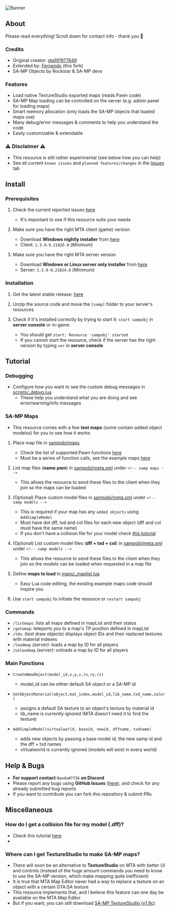 ![Banner](https://i.imgur.com/8cfN2d9.png)

## About

Please read everything! Scroll down for contact info - thank you 💖

### Credits

* Original creator: [gta191977649](https://github.com/gta191977649)
* Extended by: [Fernando](https://github.com/Fernando-A-Rocha) (this fork)
* SA-MP Objects by Rockstar & SA-MP devs

### Features

* Load native TextureStudio exported maps (reads Pawn code)
* SA-MP Map loading can be controlled on the server (e.g. admin panel for loading maps)
* Smart memory allocation (only loads the SA-MP objects that loaded maps use)
* Many debug/error messages & comments to help you understand the code
* Easily customizable & extendable

### ⚠️ Disclaimer ⚠️

* This resource is still rather experimental (see below how you can help)
* See all current `known issues` and `planned features/changes` in the [Issues](https://github.com/Fernando-A-Rocha/MTA-SAMP-OBJ/issues) tab

## Install

### Prerequisites

1. Check the current reported issues [here](https://github.com/Fernando-A-Rocha/MTA-SAMP-OBJ/issues)

    * It's important to see if this resource suits your needs


2. Make sure you have the right MTA client (game) version

    * Download **Windows nightly installer** from [here](https://nightly.mtasa.com/)
    * Client: `1.5.9-9.21026.0` (*Minimum*)

3. Make sure you have the right MTA server version

    * Download **Windows or Linux server only installer** from [here](https://nightly.mtasa.com/)
    * Server: `1.5.9-9.21024.0` (*Minimum*)

### Installation

1. Get the latest stable release: [here](https://github.com/Fernando-A-Rocha/MTA-SAMP-OBJ/releases/latest)

2. Unzip the source code and move the `[samp]` folder to your server's resources

3. Check if it's installed correctly by trying to start it: `start sampobj` in **server console** or in-game

    * You should get `start: Resource 'sampobj' started`
    * If you cannot start the resource, check if the server has the right version by typing `ver` in **server console**

## Tutorial

### Debugging

* Configure how you want to see the custom debug messages in [scripts/_debug.lua](%5Bsamp%5D/sampobj/scripts/_debug.lua)
  * These help you understand what you are doing and see error/warning/info messages

### SA-MP Maps

* This resource comes with a few **test maps** (some contain added object modelss) for you to see how it works

1. Place map file in [sampobj/maps](%5Bsamp%5D/sampobj/maps)
    * Check the list of supported Pawn functions [here](#main-functions)
    * Must be a series of function calls, see the example maps [here](%5Bsamp%5D/sampobj/maps)

2. List map files (**name.pwn**) in [sampobj/meta.xml](%5Bsamp%5D/sampobj/meta.xml) under `<!-- samp maps -->`
    * This allows the resource to send these files to the client when they join so the maps can be loaded

3. (Optional) Place custom model files in [sampobj/meta.xml](%5Bsamp%5D/sampobj/meta.xml) under `<!-- samp models -->`
    * This is required if your map has any `added objects` using `AddSimpleModel` 
    * Must have dot dff, txd and col files for each new object (dff and col must have the same name)
    * If you don't have a collision file for your model check [this tutorial](%5Bsamp%5D/sampobj/models/_TUTORIAL.md)

4. (Optional) List custom model files (**dff + txd + col**) in [sampobj/meta.xml](%5Bsamp%5D/sampobj/meta.xml) under `<!-- samp models -->`
    * This allows the resource to send these files to the client when they join so the models can be loaded when requested in a map file

5. Define **maps to load** in [maps/_maplist.lua](%5Bsamp%5D/sampobj/maps/_maplist.lua)
    * Easy Lua code editing, the existing example maps code should inspire you

6. Use `start sampobj` to initiate the resource or `restart sampobj`

### Commands

* `/listmaps`: lists all maps defined in mapList and their status
* `/gotomap`: teleports you to a map's TP position defined in mapList
* `/tdo`: (test draw objects) displays object IDs and their replaced textures with material indexes
* `/loadmap` *(server)*: loads a map by ID for all players
* `/unloadmap` *(server)*: unloads a map by ID for all players

### Main Functions

* `CreateNewObject(model_id,x,y,z,rx,ry,rz)` 
    * model_id can be either default SA object or a SA-MP id

* `SetObjectMaterial(object,mat_index,model_id,lib_name,txd_name,color)`
    * assigns a default SA texture to an object's texture by material id
    * lib_name is currently ignored (MTA doesn't need it to find the texture)

* `AddSimpleModel(virtualworld, baseid, newid, dffname, txdname)`
    * adds new objects by passing a base model id, the new samp id and the dff + txd names
    * virtualworld is currently ignored (models will exist in every world)

## Help & Bugs

* **For support contact** `Nando#7736` **on Discord**
* Please report any bugs using **GitHub Issues** ([here](https://github.com/Fernando-A-Rocha/MTA-SAMP-OBJ/issues)), and check for any already submitted bug reports
* If you want to contribute you can fork this repository & submit PRs

## Miscellaneous

### How do I get a collision file for my model (.dff)?

* Check this tutorial [here](%5Bsamp%5D/sampobj/models/_TUTORIAL.md)
* 
### Where can I get TextureStudio to make SA-MP maps?

* There will soon be an alternative to **TextureStudio** on MTA with better UI and controls (instead of the huge amount commands you need to know to use the SA-MP version, which make mapping quite inefficient)
* It is true that MTA Map Editor never had a way to replace a texture on an object with a certain GTA:SA texture
* This resource implements that, and I believe this feature can one day be available on the MTA Map Editor
* But if you want, you can still download [SA-MP TextureStudio (v1.9c)](https://github.com/Crayder/Texture-Studio/releases/tag/v1.9c)
